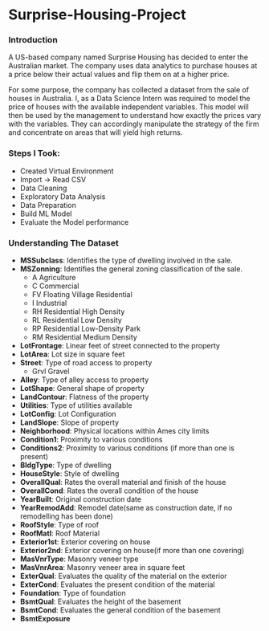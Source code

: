 # Surprise-Housing-Project

### Introduction

A US-based company named Surprise Housing has decided to enter the Australian market. The company uses data analytics to purchase houses at a price below their actual values and flip them on at a higher price.

For some purpose, the company has collected a dataset from the sale of houses in Australia. I, as a Data Science Intern was required to model the price of houses with the available independent variables. This model will then be used by the management to understand how exactly the prices vary with the variables. They can accordingly manipulate the strategy of the firm and concentrate on areas that will yield high returns.

### Steps I Took:

- Created Virtual Environment
- Import -> Read CSV
- Data Cleaning
- Exploratory Data Analysis
- Data Preparation
- Build ML Model
- Evaluate the Model performance

### Understanding The Dataset

- **MSSubclass**: Identifies the type of dwelling involved in the sale.
- **MSZonning**: Identifies the general zoning classification of the sale.
  - A Agriculture
  - C Commercial
  - FV Floating Village Residential
  - I Industrial
  - RH Residential High Density
  - RL Residential Low Density
  - RP Residential Low-Density Park
  - RM Residential Medium Density
- **LotFrontage**: Linear feet of street connected to the property
- **LotArea**: Lot size in square feet
- **Street**: Type of road access to property
  - Grvl Gravel
- **Alley**: Type of alley access to property
- **LotShape**: General shape of property
- **LandContour**: Flatness of the property
- **Utilities**: Type of utilities available
- **LotConfig**: Lot Configuration
- **LandSlope**: Slope of property
- **Neighborhood**: Physical locations within Ames city limits
- **Condition1**: Proximity to various conditions
- **Conditions2**: Proximity to various conditions (if more than one is present)
- **BldgType**: Type of dwelling
- **HouseStyle**: Style of dwelling
- **OverallQual**: Rates the overall material and finish of the house
- **OverallCond**: Rates the overall condition of the house
- **YearBuilt**: Original construction date
- **YearRemodAdd**: Remodel date(same as construction date, if no remodelling has been done)
- **RoofStyle**: Type of roof
- **RoofMatl**: Roof Material
- **Exterior1st**: Exterior covering on house
- **Exterior2nd**: Exterior covering on house(if more than one covering)
- **MasVnrType**: Masonry veneer type
- **MasVnrArea**: Masonry veneer area in square feet
- **ExterQual**: Evaluates the quality of the material on the exterior
- **ExterCond**: Evaluates the present condition of the material
- **Foundation**: Type of foundation
- **BsmtQual**: Evaluates the height of the basement
- **BsmtCond**: Evaluates the general condition of the basement
- **BsmtExposure**
  
